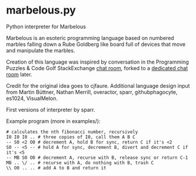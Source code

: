 marbelous.py
============

Python interpreter for Marbelous

Marbelous is an esoteric programming language based on numbered marbles falling down a Rube Goldberg like board full of devices that move and manipulate the marbles.

Creation of this language was inspired by conversation in the Programming Puzzles & Code Golf StackExchange [chat room](http://chat.stackexchange.com/rooms/240/the-nineteenth-byte), forked to a [dedicated chat room](http://chat.stackexchange.com/rooms/16230/marbelous-esolang-design) later.

Credit for the original idea goes to cjfaure.
Additional language design input from Martin Büttner, Nathan Merrill, overactor, sparr, githubphagocyte, es1024, VisualMelon.

First versions of interpreter by sparr.

Example program (more in examples/):

    # calculates the nth fibonacci number, recursively
    I0 I0 I0 .. # three copies of I0, call them A B C
    -- S0 <2 O0 # decrement A, hold B for sync, return C if it's <2
    S0 -- <5 -- # hold A for sync, decrement B, divert and decrement C if it's <5
    -- MB S0 O0 # decrement A, recurse with B, release sync or return C-1
    MB .. \/ .. # recurse with A, do nothing with B, trash C
    \\ O0 .. .. # add A to B and return it
